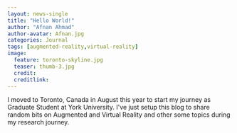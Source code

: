 ```yaml
---
layout: news-single
title: "Hello World!"
author: "Afnan Ahmad"
author-avatar: Afnan.jpg
categories: Journal
tags: [augmented-reality,virtual-reality]
image:
  feature: toronto-skyline.jpg
  teaser: thumb-3.jpg
  credit:
  creditlink:
---
```


I moved to Toronto, Canada in August this year to start my journey as Graduate Student at York University. I've just setup this blog to share random bits on Augmented and Virtual Reality and other some topics during my research journey.
